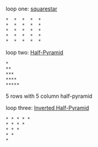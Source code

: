 loop one: [squarestar](squarestar/readme.md)  
```
*  *  *  *  *
*  *  *  *  *
*  *  *  *  *
*  *  *  *  *
*  *  *  *  *
  ```

loop two: [Half-Pyramid](https://github.com/Endlessodds/LoopVerse/tree/main/Python/Patterns/HalfPyramid)  
```
*
**
***
****
*****
```
5 rows with 5 column half-pyramid


loop three: [Inverted Half-Pyramid](https://github.com/Endlessodds/LoopVerse/tree/main/Python/Patterns/Inverted-Half-Pyramid)  
```
* * * * *
* * * *
* * *
* *
*
```

